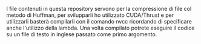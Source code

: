 I file contenuti in questa repository servono per la compressione di file col metodo di Huffman, per svilupparli ho utilizzato CUDA/Thrust e per utilizzarli basterà compilarli con il comando nvcc ricordando di specificare anche l'utilizzo della lambda.
Una volta compilato potrete eseguire il codice su un file di testo in inglese passato come primo argomento.
